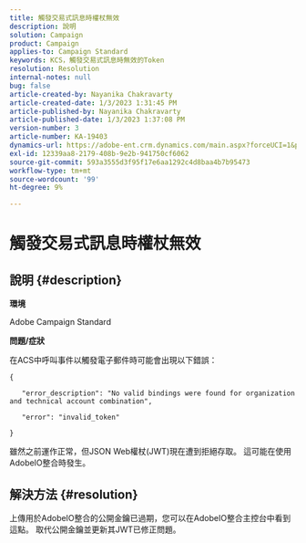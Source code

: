 ```yaml
---
title: 觸發交易式訊息時權杖無效
description: 說明
solution: Campaign
product: Campaign
applies-to: Campaign Standard
keywords: KCS，觸發交易式訊息時無效的Token
resolution: Resolution
internal-notes: null
bug: false
article-created-by: Nayanika Chakravarty
article-created-date: 1/3/2023 1:31:45 PM
article-published-by: Nayanika Chakravarty
article-published-date: 1/3/2023 1:37:08 PM
version-number: 3
article-number: KA-19403
dynamics-url: https://adobe-ent.crm.dynamics.com/main.aspx?forceUCI=1&pagetype=entityrecord&etn=knowledgearticle&id=e553d6f3-6a8b-ed11-81ac-6045bd006149
exl-id: 12339aa8-2179-408b-9e2b-941750cf6062
source-git-commit: 593a3555d3f95f17e6aa1292c4d8baa4b7b95473
workflow-type: tm+mt
source-wordcount: '99'
ht-degree: 9%

---
```


# 觸發交易式訊息時權杖無效

## 說明 {#description}


<b>環境</b>

Adobe Campaign Standard

<b>問題/症狀</b>

在ACS中呼叫事件以觸發電子郵件時可能會出現以下錯誤：






```
{

   "error_description": "No valid bindings were found for organization and technical account combination",

   "error": "invalid_token"

}
```






雖然之前運作正常，但JSON Web權杖(JWT)現在遭到拒絕存取。 這可能在使用AdobeIO整合時發生。


## 解決方法 {#resolution}


上傳用於AdobeIO整合的公開金鑰已過期，您可以在AdobeIO整合主控台中看到這點。 取代公開金鑰並更新其JWT已修正問題。
